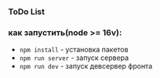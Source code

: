 ### ToDo List

### как запустить(node >= 16v):

- `npm install` - установка пакетов
- `npm run server` - запуск сервера
- `npm run dev` - запуск девсервер фронта
